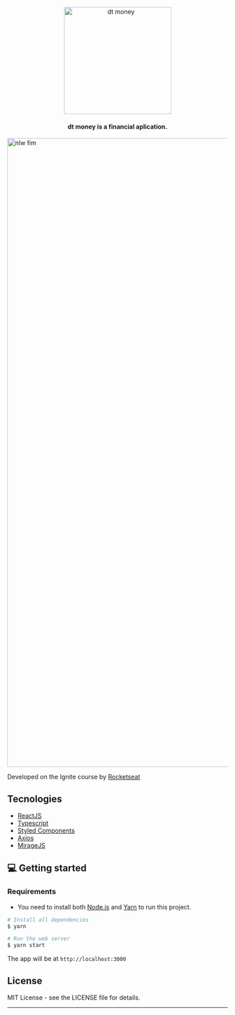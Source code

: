 <p align="center">
<img width="245" alt="dt money" src="https://user-images.githubusercontent.com/63745509/116010408-24ecc780-a5f5-11eb-8c20-549453b41e95.png">
</p>
<h4 align="center">
  dt money is a financial aplication.
</h4>

<img width="1438" alt="nlw fim" src="https://user-images.githubusercontent.com/63745509/116010217-0afeb500-a5f4-11eb-8743-d5edafbb6a48.gif">

Developed on the Ignite course by [Rocketseat](https://rocketseat.com.br/)

## Tecnologies

- [ReactJS](https://reactjs.org/)
- [Typescript](https://www.typescriptlang.org/)
- [Styled Components](https://styled-components.com/)
- [Axios](https://github.com/axios/axios)
- [MirageJS](https://miragejs.com/)


## 💻 Getting started

### Requirements

- You need to install both [Node.js](https://nodejs.org/en/download/) and [Yarn](https://yarnpkg.com/) to run this project.

```bash
# Install all dependencies
$ yarn

# Run the web server
$ yarn start
```

The app will be at `http://localhost:3000`

## License

MIT License - see the LICENSE file for details.

---
